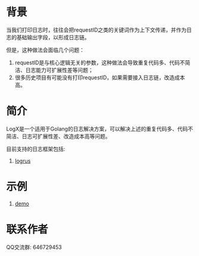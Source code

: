 # 背景

当我们打印日志时，往往会把requestID之类的关键词作为上下文传递，并作为日志的基础输出字段，以形成日志链。

但是，这种做法会面临几个问题：
1. requestID是与核心逻辑无关的参数，这种做法会导致重复代码多、代码不简洁、日志能力可扩展性差等问题；
2. 很多历史项目有可能没有打印requestID，如果需要接入日志链，改造成本高。

# 简介

LogX是一个适用于Golang的日志解决方案，可以解决上述的重复代码多、代码不简洁、日志可扩展性差、改造成本高等问题。

目前支持的日志框架包括:
1. [logrus](https://github.com/sirupsen/logrus)

# 示例

1. [demo](example/main/demo.go)

# 联系作者

QQ交流群: 646729453


